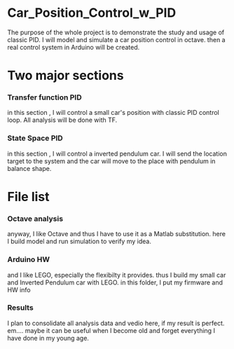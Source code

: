 # Car_Position_Control_w_PID
The purpose of the whole project is to demonstrate the study and usage of classic PID. I will model and simulate a car position control in octave.   then a real control system in Arduino will be created.

# Two major sections
### Transfer function PID
in this section , I will control a small car's position with classic PID control loop. All analysis will be done with TF. 

### State Space PID
in this section , I will control a inverted pendulum car.  I will send the location target to the system and the car will move to the place with pendulum in balance shape. 


# File list 

### Octave analysis
anyway, I like Octave and thus I have to use it as a Matlab substitution.  here I build model and run simulation to verify my idea. 

### Arduino HW
and I like LEGO, especially the flexibilty it provides. thus I build my small car and Inverted Pendulum car with LEGO.  in this folder, I put my firmware and HW info

### Results
I plan to consolidate all analysis data and vedio here, if my result is perfect.    em.... maybe it can be useful when I become old and forget everything I have done in my young age. 




